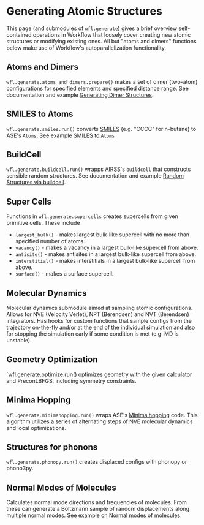 # Generating Atomic Structures

This page (and submodules of `wfl.generate`) gives a brief overview self-contained operations in Workflow that loosely cover creating new atomic structures or modifying existing ones. All but "atoms and dimers" functions below make use of Workflow's autoparallelization functionality. 

## Atoms and Dimers

`wfl.generate.atoms_and_dimers.prepare()` makes a set of dimer (two-atom) configurations for specified elements and specified distance range. See documentation and example [Generating Dimer Structures](examples.dimers.md). 


## SMILES to Atoms

`wfl.generate.smiles.run()` converts [SMILES](https://en.wikipedia.org/wiki/Simplified_molecular-input_line-entry_system) (e.g. "CCCC" for n-butane) to ASE's `Atoms`. See example [SMILES to `Atoms`](examples.smiles.md)


## BuildCell

`wfl.generate.buildcell.run()` wrapps [AIRSS](https://airss-docs.github.io/technical-reference/buildcell-manual)'s `buildcell` that constructs sensible random structures. See documentation and example [Random Structures via buildcell](examples.buildcell.md).


## Super Cells

Functions in `wfl.generate.supercells` creates supercells from given primitive cells. These include 

- `largest_bulk()` - makes largest bulk-like supercell with no more than specified number of atoms. 
- `vacancy()` - makes a vacancy in a largest bulk-like supercell from above. 
- `antisite()` - makes antisites in a largest bulk-like supercell from above.  
- `interstitial()` - makes interstitials in a largest bulk-like supercell from above.  
- `surface()` - makes a surface supercell. 


## Molecular Dynamics

Molecular dynamics submodule aimed at sampling atomic configurations. Allows for NVE (Velocity Verlet), NPT (Berendsen) and NVT (Berendsen) integrators. Has hooks for custom functions that sample configs from the trajectory on-the-fly and/or at the end of the individual simulation and also for stopping the simulation early if some condition is met (e.g. MD is unstable). 


## Geometry Optimization

`wfl.generate.optimize.run() optimizes geometry with the given calculator and PreconLBFGS, including symmetry constraints. 


## Minima Hopping

`wfl.generate.minimahopping.run()` wraps ASE's [Minima hopping](https://wiki.fysik.dtu.dk/ase/ase/optimize.html#minima-hopping) code. This algorithm utilizes a series of alternating steps of NVE molecular dynamics and local optimizations. 


## Structures for phonons 

`wfl.generate.phonopy.run()` creates displaced configs with phonopy or phono3py. 


## Normal Modes of Molecules 

Calculates normal mode directions and frequencies of molecules. From these can generate a Boltzmann sample of random displacements along multiple normal modes. See example on [Normal modes of molecules](examples.normal_modes.md). 



